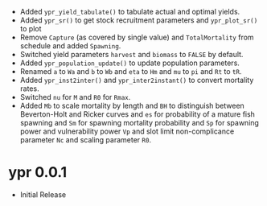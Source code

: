 - Added `ypr_yield_tabulate()` to tabulate actual and optimal yields.
- Added `ypr_sr()` to get stock recruitment parameters and `ypr_plot_sr()` to plot
- Remove `Capture` (as covered by single value) and `TotalMortality` from schedule and added `Spawning`.
- Switched yield parameters `harvest` and `biomass` to `FALSE` by default.
- Added `ypr_population_update()` to update population parameters.
- Renamed `a` to `Wa` and `b` to `Wb` and `eta` to `Hm` and `mu` to `pi` and `Rt` to `tR`.
- Added `ypr_inst2inter()` and `ypr_inter2instant()` to convert mortality rates.
- Switched `nu` for `M` and `R0` for `Rmax`.
- Added `Mb` to scale mortality by length and `BH` to distinguish between Beverton-Holt and Ricker curves and `es` for probability of a mature fish spawning and `Sm` for spawning mortality probability and `Sp` for spawning power and vulnerability power `Vp` and  slot limit non-complicance parameter `Nc` and scaling parameter `R0`.

# ypr 0.0.1

- Initial Release
